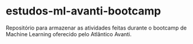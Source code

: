 # estudos-ml-avanti-bootcamp
Repositório para armazenar as atividades feitas durante o bootcamp de Machine Learning oferecido pelo Atlântico Avanti.
